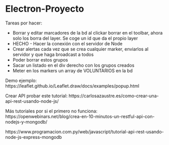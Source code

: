 # Electron-Proyecto
Tareas por hacer:
<ul>
  <li>Borrar y editar marcadores de la bd al clickar borrar en el toolbar, ahora solo los borra del layer. Se coge un id que da el propio layer</li>
  <li>HECHO - Hacer la conexión con el servidor de Node</li>
  <li>Crear alertas cada vez que se crea cualquier marker, enviarlos al servidor y que haga broadcast a todos</li>
  <li>Poder borrar estos grupos</li>
  <li>Sacar un listado en el div derecho con los grupos creados</li>
  <li>Meter en los markers un array de VOLUNTARIOS en la bd</li>
</ul>
<p>Demo ejemplo: https://leaflet.github.io/Leaflet.draw/docs/examples/popup.html</p>
<p>Crear API probar este tutorial: https://carlosazaustre.es/como-crear-una-api-rest-usando-node-js/</p>
<p>Más tutoriales por si el primero no funciona: https://openwebinars.net/blog/crea-en-10-minutos-un-restful-api-con-nodejs-y-mongodb/</p>
<p>https://www.programacion.com.py/web/javascript/tutorial-api-rest-usando-node-js-express-mongodb</p>
